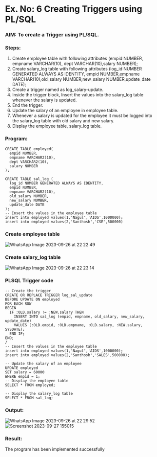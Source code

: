 # Ex. No: 6 Creating Triggers using PL/SQL

### AIM: To create a Trigger using PL/SQL.

### Steps:
1. Create employee table with following attributes (empid NUMBER, empname VARCHAR(10), dept VARCHAR(10),salary NUMBER);
2. Create salary_log table with following attributes (log_id NUMBER GENERATED ALWAYS AS IDENTITY, empid NUMBER,empname VARCHAR(10),old_salary NUMBER,new_salary NUMBER,update_date DATE);
3. Create a trigger named as log_salary-update.
4. Inside the trigger block, Insert the values into the salary_log table whenever the salary is updated.
5. End the trigger.
6. Update the salary of an employee in employee table.
7. Whenever a salary is updated for the employee it must be logged into the salary_log table with old salary and new salary.
8. Display the employee table, salary_log table.

### Program:
```-- Create the employee table
CREATE TABLE employed(
  empid NUMBER,
  empname VARCHAR2(10),
  dept VARCHAR2(10),
  salary NUMBER
);

CREATE TABLE sal_log (
  log_id NUMBER GENERATED ALWAYS AS IDENTITY,
  empid NUMBER,
  empname VARCHAR2(10),
  old_salary NUMBER,
  new_salary NUMBER,
  update_date DATE
);
-- Insert the values in the employee table
insert into employed values(1,'Nagul','AIDS',1000000);
insert into employed values(2,'Santhosh','CSE',500000)

```
### Create employee table
![WhatsApp Image 2023-09-26 at 22 22 49](https://github.com/DhanushPalani/Ex-No-5-Creating-Triggers-using-PL-SQL/assets/121594640/ab8e1001-ad81-4cee-b147-9e6ccbffe6b7)

### Create salary_log table
![WhatsApp Image 2023-09-26 at 22 23 14](https://github.com/DhanushPalani/Ex-No-5-Creating-Triggers-using-PL-SQL/assets/121594640/86466cf5-53f7-4063-9ccc-e364e7072d5e)

### PLSQL Trigger code
```
-- Create the trigger
CREATE OR REPLACE TRIGGER log_sal_update
BEFORE UPDATE ON employed
FOR EACH ROW
BEGIN
  IF :OLD.salary != :NEW.salary THEN
    INSERT INTO sal_log (empid, empname, old_salary, new_salary, update_date)
    VALUES (:OLD.empid, :OLD.empname, :OLD.salary, :NEW.salary, SYSDATE);
  END IF;
END;
/
-- Insert the values in the employee table
insert into employed values(1,'Nagul','AIDS',1000000);
insert into employed values(2,'Santhosh','SALES',500000);

-- Update the salary of an employee
UPDATE employed
SET salary = 60000
WHERE empid = 1;
-- Display the employee table
SELECT * FROM employed;

-- Display the salary_log table
SELECT * FROM sal_log;
```

### Output:
![WhatsApp Image 2023-09-26 at 22 29 52](https://github.com/DhanushPalani/Ex-No-5-Creating-Triggers-using-PL-SQL/assets/121594640/98d6405f-b231-485b-b7c5-38e605977906)
![Screenshot 2023-09-27 155015](https://github.com/Nagul71/Ex-No-5-Creating-Triggers-using-PL-SQL/assets/118661118/789b4d02-718d-4f9c-b4e3-defb7a76c0ef)


### Result:
 The program has been implemented successfully
